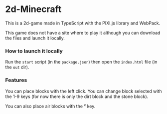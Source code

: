 # 2d-Minecraft

This is a 2d-game made in TypeScript with the PIXI.js library and WebPack.

This game does not have a site where to play it although you can download the files and launch it locally.

### How to launch it locally

Run the `start` script (in the `package.json`) then open the `index.html` file (in the `out` dir).

### Features

You can place blocks with the left click.
You can change block selected with the 1-9 keys (for now there is only the dirt block and the stone block).

You can also place air blocks with the ² key.
